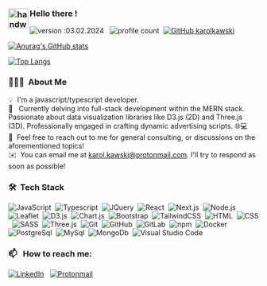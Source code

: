 ### <img alt="handwavegif" src="https://user-images.githubusercontent.com/39513876/112366216-8cfe7400-8cfe-11eb-8116-7d3dbae20e97.gif" width='40' align="left"/> Hello there !
![version :03.02.2024](https://img.shields.io/badge/version-03.02.2024-informational) &nbsp;
![profile count](https://komarev.com/ghpvc/?username=karolkawski&color=red)&nbsp;
[![GitHub karolkawski](https://img.shields.io/github/followers/karolkawski?label=follow&style=social)](https://github.com/karolkawski)&nbsp;

[![Anurag's GitHub stats](https://github-readme-stats.vercel.app/api?username=karolkawski&theme=radical)](https://github.com/anuraghazra/github-readme-stats) 

[![Top Langs](https://github-readme-stats.vercel.app/api/top-langs/?username=karolkawski&langs_count=8&layout=compact&theme=radical)](https://github.com/anuraghazra/github-readme-stats)

### 👨🏻‍💻 &nbsp;About Me

💡 &nbsp;I'm a javascript/typescript developer. \
🚀 &nbsp; Currently delving into full-stack development within the MERN stack. Passionate about data visualization libraries like D3.js (2D) and Three.js (3D). Professionally engaged in crafting dynamic advertising scripts. 🌐💻\
💬 &nbsp;Feel free to reach out to me for general consulting, or discussions on the aforementioned topics!\
✉️ &nbsp;You can email me at karol.kawski@protonmail.com. I'll try to respond as soon as possible!

### 🛠 &nbsp;Tech Stack

![JavaScript](https://img.shields.io/badge/-JavaScript-05122A?style=flat&logo=javascript)&nbsp;
![Typescript](https://img.shields.io/badge/-Typescript-05122A?style=flat&logo=typescript)&nbsp;
![JQuery](https://img.shields.io/badge/-JQuery-05122A?style=flat&logo=JQuery)&nbsp;
![React](https://img.shields.io/badge/-React-05122A?style=flat&logo=React)&nbsp;
![Next.js](https://img.shields.io/badge/-Next.js-05122A?style=flat&logo=next.js)&nbsp;
![Node.js](https://img.shields.io/badge/-Node.s-05122A?style=flat&logo=node.js)&nbsp;
![Leaflet](https://img.shields.io/badge/-Leaflet-05122A?style=flat&logo=Leaflet)&nbsp;
![D3.js](https://img.shields.io/badge/-D3.js-05122A?style=flat&logo=D3.js)&nbsp;
![Chart.js](https://img.shields.io/badge/-Chart.js-05122A?style=flat&logo=Chart.js)&nbsp;
![Bootstrap](https://img.shields.io/badge/-Bootstrap-05122A?style=flat&logo=bootstrap&logoColor=563D7C)&nbsp;
![TailwindCSS](https://img.shields.io/badge/-TailwindCSS-05122A?style=flat&logo=tailwind-css)&nbsp;
![HTML](https://img.shields.io/badge/-HTML-05122A?style=flat&logo=HTML5)&nbsp;
![CSS](https://img.shields.io/badge/-CSS-05122A?style=flat&logo=CSS3&logoColor=1572B6)&nbsp;
![SASS](https://img.shields.io/badge/-SASS-05122A?style=flat&logo=SASS)&nbsp;
![Three.js](https://img.shields.io/badge/-Three.js-05122A?style=flat&logo=three.js)&nbsp;
![Git](https://img.shields.io/badge/-Git-05122A?style=flat&logo=git)&nbsp;
![GitHub](https://img.shields.io/badge/-GitHub-05122A?style=flat&logo=github)&nbsp;
![GitLab](https://img.shields.io/badge/-GitLab-05122A?style=flat&logo=Gitlab)&nbsp;
![npm](https://img.shields.io/badge/-NPM-05122A?style=flat&logo=npm)&nbsp;
![Docker](https://img.shields.io/badge/-Docker-05122A?style=flat&logo=Docker)&nbsp;
![PostgreSql](https://img.shields.io/badge/-PostgreSql-05122A?style=flat&logo=Postgresql)&nbsp;
![MySql](https://img.shields.io/badge/-MySql-05122A?style=flat&logo=Mysql)&nbsp;
![MongoDb](https://img.shields.io/badge/-MongoDb-05122A?style=flat&logo=mongoDB)&nbsp;
![Visual Studio Code](https://img.shields.io/badge/-Visual%20Studio%20Code-05122A?style=flat&logo=visual-studio-code&logoColor=007ACC)&nbsp;

### 📫 &nbsp; How to reach me:
<a href="https://www.linkedin.com/in/karolkawski/"><img alt="LinkedIn" src="https://img.shields.io/badge/linkedin%20-%230077B5.svg?&style=flat&logo=linkedin&logoColor=white"/></a> &nbsp;
<a href="mailto:karol.kawski@protonmail.com"><img alt="Protonmail" src="https://img.shields.io/badge/-Protonmail-05122A?style=flat&logo=Protonmail" /></a> &nbsp;

